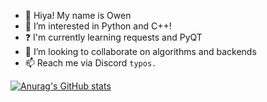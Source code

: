 - 👋 Hiya! My name is Owen
- 👀 I’m interested in Python and C++!
- ❓  I'm currently learning requests and PyQT
- 💞️ I’m looking to collaborate on algorithms and backends
- 📫 Reach me via Discord `typos.`

[![Anurag's GitHub stats](https://github-readme-stats.vercel.app/api?username=JOwen-ster)](https://github.com/anuraghazra/github-readme-stats)
